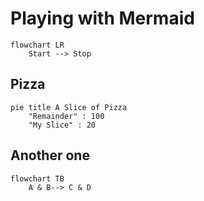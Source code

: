 # Playing with Mermaid

```mermaid
flowchart LR
    Start --> Stop
```

## Pizza

```mermaid
pie title A Slice of Pizza
    "Remainder" : 100
    "My Slice" : 20
```


## Another one


```mermaid
flowchart TB
    A & B--> C & D
```
